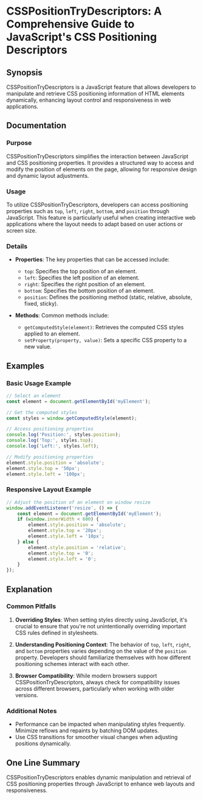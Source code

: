 <!--
Meta Description: # CSSPositionTryDescriptors: A Comprehensive Guide to JavaScript's CSS Positioning Descriptors ## Synopsis CSSPositionTryDescriptors is a JavaScript f...
Meta Keywords: element, position, positioning, top, left
-->

# CSSPositionTryDescriptors: A Comprehensive Guide to JavaScript's CSS Positioning Descriptors

## Synopsis
CSSPositionTryDescriptors is a JavaScript feature that allows developers to manipulate and retrieve CSS positioning information of HTML elements dynamically, enhancing layout control and responsiveness in web applications.

## Documentation
### Purpose
CSSPositionTryDescriptors simplifies the interaction between JavaScript and CSS positioning properties. It provides a structured way to access and modify the position of elements on the page, allowing for responsive design and dynamic layout adjustments.

### Usage
To utilize CSSPositionTryDescriptors, developers can access positioning properties such as `top`, `left`, `right`, `bottom`, and `position` through JavaScript. This feature is particularly useful when creating interactive web applications where the layout needs to adapt based on user actions or screen size.

### Details
- **Properties**: The key properties that can be accessed include:
  - `top`: Specifies the top position of an element.
  - `left`: Specifies the left position of an element.
  - `right`: Specifies the right position of an element.
  - `bottom`: Specifies the bottom position of an element.
  - `position`: Defines the positioning method (static, relative, absolute, fixed, sticky).

- **Methods**: Common methods include:
  - `getComputedStyle(element)`: Retrieves the computed CSS styles applied to an element.
  - `setProperty(property, value)`: Sets a specific CSS property to a new value.

## Examples
### Basic Usage Example
```javascript
// Select an element
const element = document.getElementById('myElement');

// Get the computed styles
const styles = window.getComputedStyle(element);

// Access positioning properties
console.log('Position:', styles.position);
console.log('Top:', styles.top);
console.log('Left:', styles.left);

// Modify positioning properties
element.style.position = 'absolute';
element.style.top = '50px';
element.style.left = '100px';
```

### Responsive Layout Example
```javascript
// Adjust the position of an element on window resize
window.addEventListener('resize', () => {
    const element = document.getElementById('myElement');
    if (window.innerWidth < 600) {
        element.style.position = 'absolute';
        element.style.top = '20px';
        element.style.left = '10px';
    } else {
        element.style.position = 'relative';
        element.style.top = '0';
        element.style.left = '0';
    }
});
```

## Explanation
### Common Pitfalls
1. **Overriding Styles**: When setting styles directly using JavaScript, it's crucial to ensure that you're not unintentionally overriding important CSS rules defined in stylesheets.
   
2. **Understanding Positioning Context**: The behavior of `top`, `left`, `right`, and `bottom` properties varies depending on the value of the `position` property. Developers should familiarize themselves with how different positioning schemes interact with each other.

3. **Browser Compatibility**: While modern browsers support CSSPositionTryDescriptors, always check for compatibility issues across different browsers, particularly when working with older versions.

### Additional Notes
- Performance can be impacted when manipulating styles frequently. Minimize reflows and repaints by batching DOM updates.
- Use CSS transitions for smoother visual changes when adjusting positions dynamically.

## One Line Summary
CSSPositionTryDescriptors enables dynamic manipulation and retrieval of CSS positioning properties through JavaScript to enhance web layouts and responsiveness.